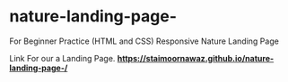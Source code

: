 # nature-landing-page-
For Beginner Practice (HTML and CSS) Responsive Nature Landing Page

Link For our a Landing Page.
**https://staimoornawaz.github.io/nature-landing-page-/**

